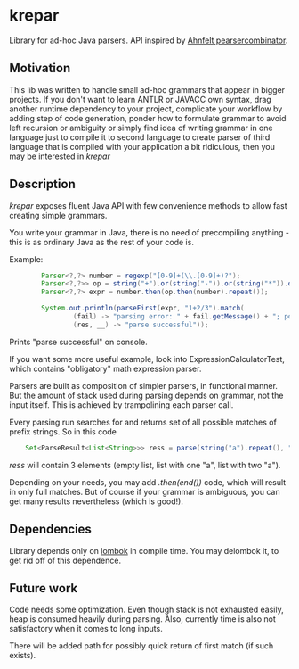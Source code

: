 # krepar
Library for ad-hoc Java parsers. API inspired by [Ahnfelt pearsercombinator](https://github.com/Ahnfelt/parsercombinator).

## Motivation
This lib was written to handle small ad-hoc grammars that appear in bigger projects. If you don't want
to learn ANTLR or JAVACC own syntax, drag another runtime dependency to your project, complicate your 
workflow by adding step of code generation, ponder how to formulate grammar to avoid left recursion or 
ambiguity or simply find idea of writing grammar in one language just to compile it to second language to
create parser of third language that is compiled with your application a bit ridiculous, then you may be 
interested in *krepar*


## Description

*krepar* exposes fluent Java API with few convenience methods to allow fast creating simple grammars.

You write your grammar in Java, there is no need of precompiling anything - this is as ordinary Java as the
rest of your code is.

Example:

```java
        Parser<?,?> number = regexp("[0-9]+(\\.[0-9]+)?");
        Parser<?,?>> op = string("+").or(string("-")).or(string("*")).or(string("/"));
        Parser<?,?> expr = number.then(op.then(number).repeat());

        System.out.println(parseFirst(expr, "1+2/3").match(
                (fail) -> "parsing error: " + fail.getMessage() + "; position: " + fail.getPosition(),
                (res, __) -> "parse successful"));
```

Prints "parse successful" on console.

If you want some more useful example, look into ExpressionCalculatorTest, which contains "obligatory" math expression parser.


Parsers are built as composition of simpler parsers, in functional manner. But the amount of stack used during parsing depends on grammar, not the input itself. This is achieved by trampolining each parser call.

Every parsing run searches for and returns set of all possible matches of prefix strings. So in this code
 
```java
    Set<ParseResult<List<String>>> ress = parse(string("a").repeat(), "aa");
```

*ress* will contain 3 elements (empty list, list with one "a", list with two "a").

Depending on your needs, you may add *.then(end())* code, which will result in only full matches.
But of course if your grammar is ambiguous, you can get many results nevertheless (which is good!).

## Dependencies

Library depends only on [lombok](projectlombok.org) in compile time. You may delombok it, to get rid off
of this dependence.

## Future work

Code needs some optimization. Even though stack is not exhausted easily, heap is consumed heavily
during parsing. Also, currently time is also not satisfactory when it comes to long inputs.

There will be added path for possibly quick return of first match (if such exists).
